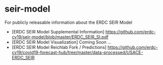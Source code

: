 # seir-model
For publicly releasable information about the ERDC SEIR Model

* [ERDC SEIR Model Supplemental Information] https://github.com/erdc-cv19/seir-model/blob/master/ERDC_SEIR_SI.pdf
* [ERDC SEIR Model Visualization] Coming Soon ...
* [ERDC SEIR Model Reichlab Fork / Predictions]  https://github.com/erdc-cv19/covid19-forecast-hub/tree/master/data-processed/USACE-ERDC_SEIR
